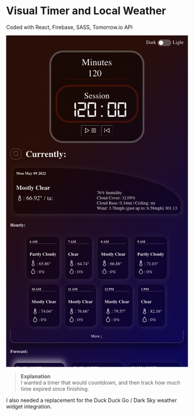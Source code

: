 # Visual Timer and Local Weather

Coded with React, Firebase, SASS, Tomorrow.io API

[![Visual Timer Preview Image](https://raw.githubusercontent.com/jfitzsimmons/visual-timer-react/master/preview.png)](https://visual-timer.netlify.app/ "Visual Timer Link")

> **Explanation**  
> I wanted a timer that would countdown, and then track how much time expired since finishing.

I also needed a replacement for the Duck Duck Go / Dark Sky weather widget integration.
